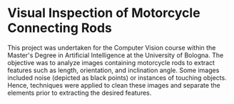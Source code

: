# Visual Inspection of Motorcycle Connecting Rods
This project was undertaken for the Computer Vision course within the Master's Degree in Artificial Intelligence at the University of Bologna. The objective was to analyze images containing motorcycle rods to extract features such as length, orientation, and inclination angle. Some images included noise (depicted as black points) or instances of touching objects. Hence, techniques were applied to clean these images and separate the elements prior to extracting the desired features.

